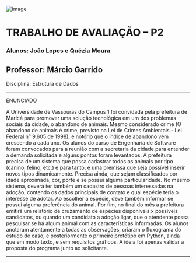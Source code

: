 ![image](https://github.com/Quezia-Moura/P2-Estrutura-de-Dados/assets/125207561/244c330a-a38a-44a0-b046-47e94294cdef)
<br>
<h1>TRABALHO DE AVALIAÇÃO – P2</h1>
<h3>Alunos: João Lopes e Quézia Moura</h3>
<h2>Professor: Márcio Garrido</h2
<h2>Disciplina: Estrutura de Dados</h2>
<hr>
ENUNCIADO
<br><p>  A Universidade de Vassouras do Campus 1 foi convidada pela prefeitura de Maricá para promover uma solução tecnológica em um dos problemas sociais da cidade, o abandono de animais. Mesmo considerado crime (O abandono de animais é crime, previsto na Lei de Crimes Ambientais - Lei Federal n° 9.605 de 1998), e notório que o índice de abandono vem crescendo a cada ano.
  Os alunos do curso de Engenharia de Software foram convocados para a reunião com a secretaria da cidade para entender a demanda solicitada e alguns pontos foram levantados. A prefeitura precisa de um sistema que possa cadastrar todos os animais por tipo (canino, felino, etc.) e para tanto, é uma premissa que seja possível inserir novos tipos dinamicamente. Precisa ainda, que sejam classificados por idade aproximada, cor, porte e se possui alguma particularidade. No mesmo sistema, deverá ter também um cadastro de
pessoas interessadas na adoção, contendo os dados principais de contato e qual espécie teria o interesse de adotar. Ao escolher a espécie, deve também informar se possui alguma preferência do animal. Por fim, no final do mês a prefeitura emitirá um relatório de cruzamento de espécies disponíveis x possíveis candidatos, ou quando um candidato a adoção ligar, que o atendente possa pesquisar se há algum animal com as características
informadas.
  Os alunos anotaram atentamente a todas as observações, criaram o fluxograma do estudo de caso, e posteriormente o primeiro protótipo em Python, ainda que em modo texto, e sem requisitos gráficos. A ideia foi apenas validar a proposta do programa junto ao solicitante.</p>
<hr>
